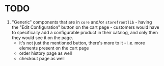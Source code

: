 # TODO

1. "Generic" components that are in `core` and/or `storefrontlib` - having the "Edit Configuration" button on the cart page - customers would have to specifically add a configurable product in their catalog, and only then they would see it on the page.
    - it's not just the mentioned button, there's more to it - i.e. more elements present on the cart page
    - order history page as well
    - checkout page as well
